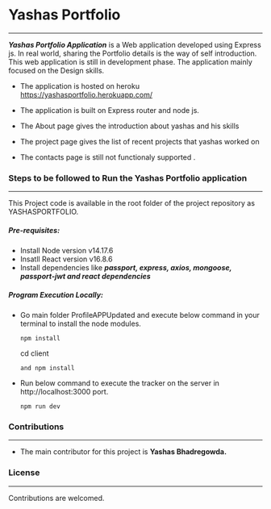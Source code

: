 # Yashas Portfolio
----
***Yashas Portfolio Application*** is a Web application developed using Express js. In real world, sharing the Portfolio details is the way of self introduction. This web application is still in development phase. The application mainly focused on the Design skills. 

- The application is hosted on heroku https://yashasportfolio.herokuapp.com/

- The application is built on Express router and node js.
- The About page gives the introduction about yashas and his skills 
- The project page gives the list of recent projects that yashas worked on 
- The contacts page is still not functionaly supported . 

### Steps to be followed to Run the Yashas Portfolio application
----
This Project code is available in the root folder of the project repository as YASHASPORTFOLIO. 
##### Pre-requisites: 
- Install Node version v14.17.6
- Insatll React version v16.8.6 
- Install dependencies like ***passport, express, axios, mongoose, passport-jwt and react dependencies***
##### Program Execution Locally: 
- Go main folder ProfileAPPUpdated and execute below command in your terminal to install the node modules.
    ```
    npm install
    ```
    cd client 
    ```
    and npm install
    ```
- Run below command to execute the tracker on the server in http://localhost:3000 port.
    ```
    npm run dev
    ```
    

### Contributions
----
- The main contributor for this project is **Yashas Bhadregowda.**

### License
----
Contributions are welcomed.
